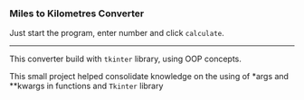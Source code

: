 ### Miles to Kilometres Converter

Just start the program, enter number and click `calculate`.

-------
This converter build with `tkinter` library, using OOP concepts.

This small project helped consolidate knowledge 
on the using of *args and **kwargs in functions and `Tkinter` library
